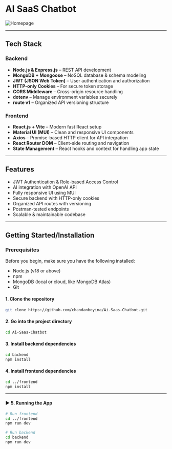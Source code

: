 # AI SaaS Chatbot 

![Homepage](screenshots/homepage.png)

---

## Tech Stack

### Backend

- **Node.js & Express.js** – REST API development
- **MongoDB + Mongoose** – NoSQL database & schema modeling
- **JWT (JSON Web Token)** – User authentication and authorization
- **HTTP-only Cookies** – For secure token storage
- **CORS Middleware** – Cross-origin resource handling
- **dotenv** – Manage environment variables securely
- **route v1** – Organized API versioning structure

### Frontend

- **React.js + Vite** – Modern fast React setup
- **Material UI (MUI)** – Clean and responsive UI components
- **Axios** – Promise-based HTTP client for API integration
- **React Router DOM** – Client-side routing and navigation
- **State Management** – React hooks and context for handling app state

---


## Features
- JWT Authentication & Role-based Access Control  
- AI integration with OpenAI API  
- Fully responsive UI using MUI  
- Secure backend with HTTP-only cookies  
- Organized API routes with versioning  
- Postman-tested endpoints  
- Scalable & maintainable codebase  

---


## Getting Started/Installation

### Prerequisites

Before you begin, make sure you have the following installed:
- Node.js (v18 or above)
- npm 
- MongoDB (local or cloud, like MongoDB Atlas)
- Git

#### 1. Clone the repository
```bash
git clone https://github.com/chandanboyina/Ai-Saas-Chatbot.git
```

#### 2. Go into the project directory
```bash
cd Ai-Saas-Chatbot
```

#### 3. Install backend dependencies
```bash
cd backend
npm install
```

#### 4. Install frontend dependencies
```bash
cd ../frontend
npm install
```


---

#### ▶️ **5. Running the App**

```bash
# Run frontend
cd ../frontend
npm run dev

# Run backend
cd backend
npm run dev
```




